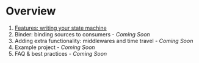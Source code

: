 # Overview

1. [Features: writing your state machine](features/README.md)
2. Binder: binding sources to consumers - _Coming Soon_
3. Adding extra functionality: middlewares and time travel - _Coming Soon_
4. Example project - _Coming Soon_
5. FAQ & best practices - _Coming Soon_

